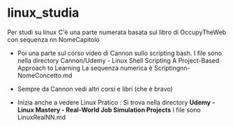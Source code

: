 # linux_studia
Per studi su linux
C'è una parte numerata basata sul libro di OccupyTheWeb con sequenza nn NomeCapitolo

- Poi una parte sul corso video di Cannon sullo scripting bash. 
   I file sono nella directory Cannon/Udemy - Linux Shell Scripting A Project-Based Approach to Learning
   La sequenza numerica è Scriptingnn-NomeConcetto.md
- Sempre da Cannon vedi altri corsi e libri (che è bravo)

- Inizia anche a vedere Linux Pratico : Si trova nella directory
**Udemy - Linux Mastery - Real-World Job Simulation Projects**
I file sono LinuxRealNN.md

